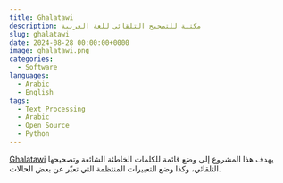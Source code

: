 ```yaml
---
title: Ghalatawi
description: مكتبة للتصحيح التلقائي للغة العربية
slug: ghalatawi
date: 2024-08-28 00:00:00+0000
image: ghalatawi.png
categories:
  - Software
languages:
  - Arabic
  - English
tags:
  - Text Processing
  - Arabic
  - Open Source
  - Python
---
```


[Ghalatawi](https://github.com/linuxscout/ghalatawi) يهدف هذا المشروع إلى وضع قائمة للكلمات الخاطئة الشائعة وتصحيحها التلقائي، وكذا وضع التعبيرات المنتظمة التي تعبّر عن بعض الحالات.

